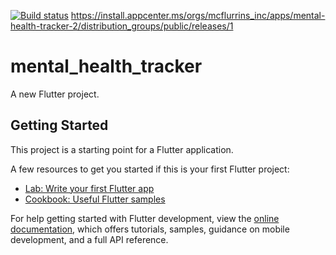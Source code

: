 [![Build status](https://build.appcenter.ms/v0.1/apps/589c7148-b586-4d9e-b134-40828884a7a1/branches/main/badge)](https://appcenter.ms)
https://install.appcenter.ms/orgs/mcflurrins_inc/apps/mental-health-tracker-2/distribution_groups/public/releases/1 

# mental_health_tracker

A new Flutter project.

## Getting Started

This project is a starting point for a Flutter application.

A few resources to get you started if this is your first Flutter project:

- [Lab: Write your first Flutter app](https://docs.flutter.dev/get-started/codelab)
- [Cookbook: Useful Flutter samples](https://docs.flutter.dev/cookbook)

For help getting started with Flutter development, view the
[online documentation](https://docs.flutter.dev/), which offers tutorials,
samples, guidance on mobile development, and a full API reference.
